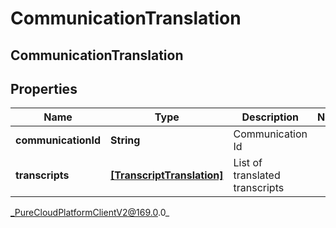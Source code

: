 # CommunicationTranslation

## CommunicationTranslation

## Properties

|Name | Type | Description | Notes|
|------------ | ------------- | ------------- | -------------|
| **communicationId** | **String** | Communication Id | |
| **transcripts** | [**[TranscriptTranslation]**]([TranscriptTranslation]) | List of translated transcripts | |



_PureCloudPlatformClientV2@169.0.0_
